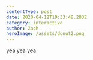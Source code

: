 ```yaml
---
contentType: post
date: 2020-04-12T19:33:48.283Z
category: interactive
author: Zach
heroImage: /assets/donut2.png
---
```

yea yea yea